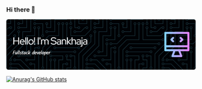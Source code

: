 ### Hi there 👋
![Header](./github-header-image.png)

[![Anurag's GitHub stats](https://github-readme-stats.vercel.app/api?username=SankhajaH)](https://github.com/anuraghazra/github-readme-stats)

